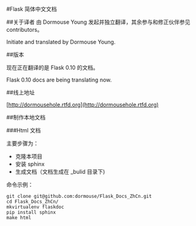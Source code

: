 #Flask 简体中文文档

##关于译者
由 Dormouse Young 发起并独立翻译，其余参与和修正伙伴参见contributors。

Initiate and translated by Dormouse Young.

##版本

现在正在翻译的是 Flask 0.10 的文档。

Flask 0.10 docs are being translating now.

##线上地址

[http://dormousehole.rtfd.org](http://dormousehole.rtfd.org)

##制作本地文档

###Html 文档

主要步骤为：
* 克隆本项目
* 安装 sphinx
* 生成文档（文档生成在 _bulid 目录下)

命令示例：
```shell
git clone git@github.com:dormouse/Flask_Docs_ZhCn.git
cd Flask_Docs_ZhCn/
mkvirtualenv flaskdoc
pip install sphinx
make html
```



